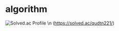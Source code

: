 # algorithm
![Solved.ac Profile](http://mazassumnida.wtf/api/v2/generate_badge?boj=qudtn221)
\n
(https://solved.ac/qudtn221/)
